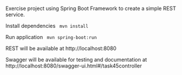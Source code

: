 Exercise project using Spring Boot Framework to create a simple REST service.

Install dependencies
<code>
mvn install
</code>

Run application
<code>
mvn spring-boot:run
</code>

REST will be available at http://localhost:8080

Swagger will be available for testing and documentation at http://localhost:8080/swagger-ui.html#/task45controller